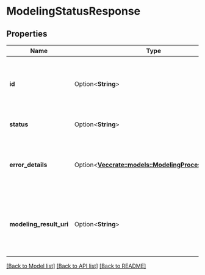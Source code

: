# ModelingStatusResponse

## Properties

Name | Type | Description | Notes
------------ | ------------- | ------------- | -------------
**id** | Option<**String**> | The ID generated for the modeling job.  Use to GET result when job is completed. | [optional][readonly]
**status** | Option<**String**> | The status of the modeling job. | [optional][readonly]
**error_details** | Option<[**Vec<crate::models::ModelingProcessingError>**](ModelingProcessingError.md)> | If the request could not be properly processed, error details will be given here. | [optional][readonly]
**modeling_result_uri** | Option<**String**> | The uri of the modeling result. It has a value if the status is either 'Success', 'PartialFailure', or 'Failed'. | [optional][readonly]

[[Back to Model list]](../README.md#documentation-for-models) [[Back to API list]](../README.md#documentation-for-api-endpoints) [[Back to README]](../README.md)



